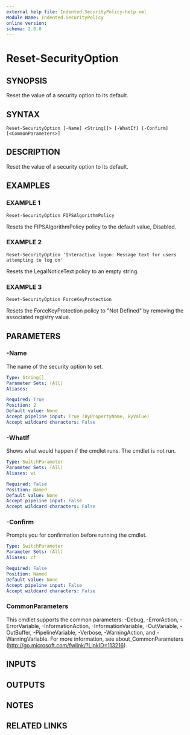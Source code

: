 ```yaml
---
external help file: Indented.SecurityPolicy-help.xml
Module Name: Indented.SecurityPolicy
online version:
schema: 2.0.0
---
```


# Reset-SecurityOption

## SYNOPSIS
Reset the value of a security option to its default.

## SYNTAX

```
Reset-SecurityOption [-Name] <String[]> [-WhatIf] [-Confirm] [<CommonParameters>]
```

## DESCRIPTION
Reset the value of a security option to its default.

## EXAMPLES

### EXAMPLE 1
```
Reset-SecurityOption FIPSAlgorithmPolicy
```

Resets the FIPSAlgorithmPolicy policy to the default value, Disabled.

### EXAMPLE 2
```
Reset-SecurityOption 'Interactive logon: Message text for users attempting to log on'
```

Resets the LegalNoticeText policy to an empty string.

### EXAMPLE 3
```
Reset-SecurityOption ForceKeyProtection
```

Resets the ForceKeyProtection policy to "Not Defined" by removing the associated registry value.

## PARAMETERS

### -Name
The name of the security option to set.

```yaml
Type: String[]
Parameter Sets: (All)
Aliases:

Required: True
Position: 2
Default value: None
Accept pipeline input: True (ByPropertyName, ByValue)
Accept wildcard characters: False
```

### -WhatIf
Shows what would happen if the cmdlet runs.
The cmdlet is not run.

```yaml
Type: SwitchParameter
Parameter Sets: (All)
Aliases: wi

Required: False
Position: Named
Default value: None
Accept pipeline input: False
Accept wildcard characters: False
```

### -Confirm
Prompts you for confirmation before running the cmdlet.

```yaml
Type: SwitchParameter
Parameter Sets: (All)
Aliases: cf

Required: False
Position: Named
Default value: None
Accept pipeline input: False
Accept wildcard characters: False
```

### CommonParameters
This cmdlet supports the common parameters: -Debug, -ErrorAction, -ErrorVariable, -InformationAction, -InformationVariable, -OutVariable, -OutBuffer, -PipelineVariable, -Verbose, -WarningAction, and -WarningVariable.
For more information, see about_CommonParameters (http://go.microsoft.com/fwlink/?LinkID=113216).

## INPUTS

## OUTPUTS

## NOTES

## RELATED LINKS

